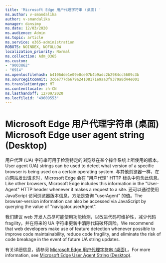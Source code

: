 ```yaml
---
title: 'Microsoft Edge 用户代理字符串 (桌面) '
ms.author: v-smandalika
author: v-smandalika
manager: dansimp
ms.date: 12/03/2020
ms.audience: Admin
ms.topic: article
ms.service: o365-administration
ROBOTS: NOINDEX, NOFOLLOW
localization_priority: Normal
ms.collection: Adm_O365
ms.custom:
- "9003862"
- "6914"
ms.openlocfilehash: b4106dde1e09e0ce07b4b9adc2b2984cc5609c3b
ms.sourcegitcommit: 3c6e777d6679a24108171e9aa3f9379a8d44e001
ms.translationtype: MT
ms.contentlocale: zh-CN
ms.lasthandoff: 12/09/2020
ms.locfileid: "49609553"
---
```

# <a name="microsoft-edge-user-agent-string-desktop"></a><span data-ttu-id="a65d7-102">Microsoft Edge 用户代理字符串 (桌面) </span><span class="sxs-lookup"><span data-stu-id="a65d7-102">Microsoft Edge user agent string (Desktop)</span></span>

<span data-ttu-id="a65d7-103">用户代理 (UA) 字符串可用于检测特定的浏览器在某个操作系统上所使用的版本。</span><span class="sxs-lookup"><span data-stu-id="a65d7-103">User agent (UA) strings can be used to detect what version of a specific browser is being used on a certain operating system.</span></span> <span data-ttu-id="a65d7-104">与其他浏览器一样，在向网站发出请求时，Microsoft Edge 会在 "用户代理" HTTP 标头中包含此信息。</span><span class="sxs-lookup"><span data-stu-id="a65d7-104">Like other browsers, Microsoft Edge includes this information in the "User-Agent" HTTP header whenever it makes a request to a site.</span></span> <span data-ttu-id="a65d7-105">还可以通过使用 JavaScript 访问浏览器版本信息，方法是查询 "userAgent" 的值。</span><span class="sxs-lookup"><span data-stu-id="a65d7-105">The browser-version information can also be accessed via JavaScript by querying the value of "navigator.userAgent".</span></span>

<span data-ttu-id="a65d7-106">我们建议 web 开发人员尽可能使用功能检测，以改进代码可维护性，减少代码 fragility，并在将来的 UA 字符串更新中消除代码破坏风险。</span><span class="sxs-lookup"><span data-stu-id="a65d7-106">We recommend that web developers make use of feature detection whenever possible to improve code maintainability, reduce code fragility, and eliminate the risk of code breakage in the event of future UA string updates.</span></span>

<span data-ttu-id="a65d7-107">有关详细信息，请参阅 [Microsoft Edge 用户代理字符串 (桌面) ](https://docs.microsoft.com/microsoft-edge/web-platform/user-agent-string)。</span><span class="sxs-lookup"><span data-stu-id="a65d7-107">For more information, see [Microsoft Edge User Agent String (Desktop)](https://docs.microsoft.com/microsoft-edge/web-platform/user-agent-string).</span></span>
